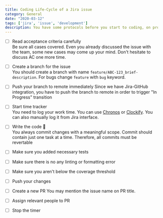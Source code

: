 ```yaml
---
title: Coding Life-Cycle of a Jira issue
category: General
date: "2020-03-12"
tags: ['jira', 'issue', 'development']
description: You have some protocols before you start to coding, on process and afterwards
---
```


- [ ] Read acceptance criteria carefully  
Be sure all cases covered. Even you already discussed the issue with the team, some new cases may come up your mind. Don't hesitate to discuss AC one more time.

- [ ] Create a branch for the issue  
You should create a branch with name `feature/ABC-123_brief-description`. For bugs change `feature` with `bug` keyword.

- [ ] Push your branch to remote immediately
Since we have Jira-GitHub integration, you have to push the branch to remote in order to trigger "In Progress" transition

- [ ] Start time tracker  
You need to log your work time. You can use [Chronos](https://chronos.web-pal.com) or [Clockify](https://clockify.me). You can also manually log it from Jira interface.

- [ ] Write the code 👊  
You always commit changes with a meaningful scope. Commit should contain just one task at a time. Therefore, all commits must be revertable

- [ ] Make sure you added necessary tests

- [ ] Make sure there is no any linting or formatting error

- [ ] Make sure you aren't below the coverage threshold

- [ ] Push your changes

- [ ] Create a new PR
You may mention the issue name on PR title.

- [ ] Assign relevant people to PR

- [ ] Stop the timer
